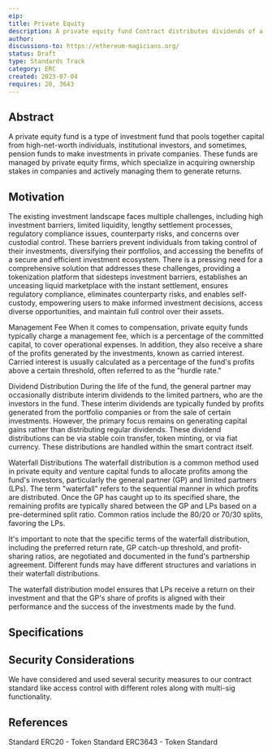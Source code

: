 ```yaml
---
eip:
title: Private Equity
description: A private equity fund Contract distributes dividends of a private equity fund in stable coins or in fund tokens as per the user's choice.
author: 
discussions-to: https://ethereum-magicians.org/
status: Draft
type: Standards Track
category: ERC
created: 2023-07-04
requires: 20, 3643
---
```


## Abstract

A private equity fund is a type of investment fund that pools together capital from high-net-worth individuals, institutional investors, and sometimes, pension funds to make investments in private companies. These funds are managed by private equity firms, which specialize in acquiring ownership stakes in companies and actively managing them to generate returns.

## Motivation

The existing investment landscape faces multiple challenges, including high investment barriers, limited liquidity, lengthy settlement processes, regulatory compliance issues, counterparty risks, and concerns over custodial control. These barriers prevent individuals from taking control of their investments, diversifying their portfolios, and accessing the benefits of a secure and efficient investment ecosystem. There is a pressing need for a comprehensive solution that addresses these challenges, providing a tokenization platform that sidesteps investment barriers, establishes an unceasing liquid marketplace with the instant settlement, ensures regulatory compliance, eliminates counterparty risks, and enables self-custody, empowering users to make informed investment decisions, access diverse opportunities, and maintain full control over their assets.

Management Fee
When it comes to compensation, private equity funds typically charge a management fee, which is a percentage of the committed capital, to cover operational expenses. In addition, they also receive a share of the profits generated by the investments, known as carried interest. Carried interest is usually calculated as a percentage of the fund's profits above a certain threshold, often referred to as the "hurdle rate."

Dividend Distribution
During the life of the fund, the general partner may occasionally distribute interim dividends to the limited partners, who are the investors in the fund. These interim dividends are typically funded by profits generated from the portfolio companies or from the sale of certain investments. However, the primary focus remains on generating capital gains rather than distributing regular dividends. These dividend distributions can be via stable coin transfer, token minting, or via fiat currency. These distributions are handled within the smart contract itself.


Waterfall Distributions
The waterfall distribution is a common method used in private equity and venture capital funds to allocate profits among the fund's investors, particularly the general partner (GP) and limited partners (LPs). The term "waterfall" refers to the sequential manner in which profits are distributed. Once the GP has caught up to its specified share, the remaining profits are typically shared between the GP and LPs based on a pre-determined split ratio. Common ratios include the 80/20 or 70/30 splits, favoring the LPs.

It's important to note that the specific terms of the waterfall distribution, including the preferred return rate, GP catch-up threshold, and profit-sharing ratios, are negotiated and documented in the fund's partnership agreement. Different funds may have different structures and variations in their waterfall distributions.

The waterfall distribution model ensures that LPs receive a return on their investment and that the GP's share of profits is aligned with their performance and the success of the investments made by the fund.

## Specifications

## Security Considerations

We have considered and used several security measures to our contract standard like access control with different roles along with multi-sig functionality. 

## References

Standard
ERC20 - Token Standard
ERC3643 - Token Standard

